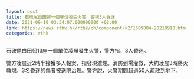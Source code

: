 ```yaml
---
layout: post
title: 石硤尾白田邨一個單位發生火警　警稱3人昏迷
date: 2021-09-10 03:34:07.000000000 +08:00
link: https://news.rthk.hk/rthk/ch/component/k2/1609884-20210910.htm
categories: rthk
---
```


石硤尾白田邨13座一個單位凌晨發生火警，警方指，3人昏迷。

警方凌晨近2時半接獲多人報案，指發現濃煙。消防到場灌救，大約凌晨3時將火救熄，3名昏迷的傷者被送院治理。警方說，火警期間超過50人疏散到地下。
